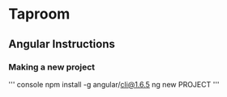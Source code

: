 # Taproom
## Angular Instructions
### Making a new project
''' console
npm install -g angular/cli@1.6.5
ng new PROJECT
'''
